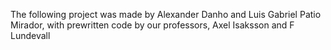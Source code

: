 The following project was made by Alexander Danho and Luis Gabriel Patio Mirador, 
with prewritten code by our professors,
Axel Isaksson and F Lundevall